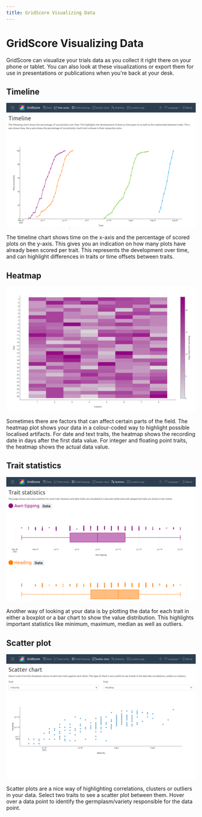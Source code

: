 ```yaml
---
title: GridScore Visualizing Data
---
```


# GridScore Visualizing Data

GridScore can visualize your trials data as you collect it right there on your phone or tablet. You can also look at these visualizations or export them for use in presentations or publications when you're back at your desk.

## Timeline

<img src="img/screenshot-timeline.png" style="max-width: 100%;" alt="Timeline chart">

The timeline chart shows time on the x-axis and the percentage of scored plots on the y-axis. This gives you an indication on how many plots have already been scored per trait. This represents the development over time, and can highlight differences in traits or time offsets between traits.

## Heatmap

<img src="img/screenshot-heatmap.png" style="max-width: 100%;" alt="Heatmap chart">

Sometimes there are factors that can affect certain parts of the field. The heatmap plot shows your data in a colour-coded way to highlight possible localised artifacts. For date and text traits, the heatmap shows the recording date in days after the first data value. For integer and floating point traits, the heatmap shows the actual data value.

## Trait statistics

<img src="img/screenshot-trait-stats.png" style="max-width: 100%;" alt="Trait statistics charts">

Another way of looking at your data is by plotting the data for each trait in either a boxplot or a bar chart to show the value distribution. This highlights important statistics like minimum, maximum, median as well as outliers.

## Scatter plot

<img src="img/screenshot-scatter-plot.png" style="max-width: 100%;" alt="Trait scatter plot">

Scatter plots are a nice way of highlighting correlations, clusters or outliers in your data. Select two traits to see a scatter plot between them. Hover over a data point to identify the germplasm/variety responsible for the data point.
